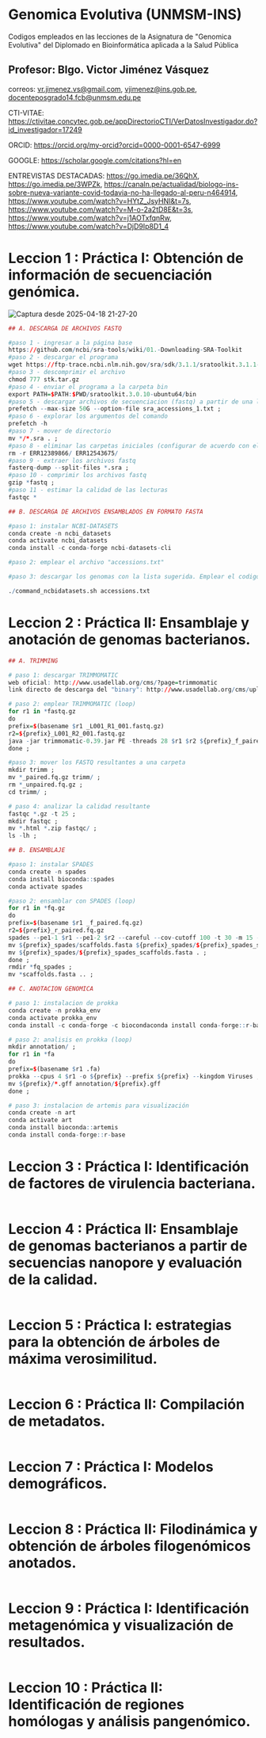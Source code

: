 # Genomica Evolutiva (UNMSM-INS)
Codigos empleados en las lecciones de la Asignatura de "Genomica Evolutiva" del Diplomado en Bioinformática aplicada a la Salud Pública

## Profesor: Blgo. Victor Jiménez Vásquez

correos: vr.jimenez.vs@gmail.com, vjimenez@ins.gob.pe, docenteposgrado14.fcb@unmsm.edu.pe

CTI-VITAE: https://ctivitae.concytec.gob.pe/appDirectorioCTI/VerDatosInvestigador.do?id_investigador=17249

ORCID: https://orcid.org/my-orcid?orcid=0000-0001-6547-6999

GOOGLE: https://scholar.google.com/citations?hl=en

ENTREVISTAS DESTACADAS: https://go.imedia.pe/36QhX, https://go.imedia.pe/3WPZk, https://canaln.pe/actualidad/biologo-ins-sobre-nueva-variante-covid-todavia-no-ha-llegado-al-peru-n464914, https://www.youtube.com/watch?v=HYtZ_JsyHNI&t=7s, https://www.youtube.com/watch?v=M-o-2a2tD8E&t=3s, https://www.youtube.com/watch?v=j1AOTxfqnRw, https://www.youtube.com/watch?v=DjD9Ip8D1_4

# Leccion 1 : Práctica I: Obtención de información de secuenciación genómica.
![Captura desde 2025-04-18 21-27-20](https://github.com/user-attachments/assets/14ddf24b-bac9-4d0b-aaf8-2acc39725656)
```r
## A. DESCARGA DE ARCHIVOS FASTQ

#paso 1 - ingresar a la página base
https://github.com/ncbi/sra-tools/wiki/01.-Downloading-SRA-Toolkit
#paso 2 - descargar el programa
wget https://ftp-trace.ncbi.nlm.nih.gov/sra/sdk/3.1.1/sratoolkit.3.1.1-ubuntu64.tar.gz -O stk.tar.gz
#paso 3 - descomprimir el archivo
chmod 777 stk.tar.gz
#paso 4 - enviar el programa a la carpeta bin
export PATH=$PATH:$PWD/sratoolkit.3.0.10-ubuntu64/bin
#paso 5 - descargar archivos de secuenciacion (fastq) a partir de una lista en formato "txt"
prefetch --max-size 50G --option-file sra_accessions_1.txt ;
#paso 6 - explorar los argumentos del comando
prefetch -h
#paso 7 - mover de directorio
mv */*.sra . ;
#paso 8 - eliminar las carpetas iniciales (configurar de acuerdo con el archivo "txt")
rm -r ERR12389866/ ERR12543675/
#paso 9 - extraer los archivos fastq 
fasterq-dump --split-files *.sra ;
#paso 10 - comprimir los archivos fastq
gzip *fastq ;
#paso 11 - estimar la calidad de las lecturas
fastqc *

## B. DESCARGA DE ARCHIVOS ENSAMBLADOS EN FORMATO FASTA

#paso 1: instalar NCBI-DATASETS
conda create -n ncbi_datasets
conda activate ncbi_datasets
conda install -c conda-forge ncbi-datasets-cli

#paso 2: emplear el archivo "accessions.txt"

#paso 3: descargar los genomas con la lista sugerida. Emplear el codigo "command_ncbidatasets.sh" disponible en https://github.com/Vjimenez-vasquez/NCBI-DATASETS

./command_ncbidatasets.sh accessions.txt 
```

# Leccion 2 : Práctica II: Ensamblaje y anotación de genomas bacterianos.
```r
## A. TRIMMING

# paso 1: descargar TRIMMOMATIC
web oficial: http://www.usadellab.org/cms/?page=trimmomatic
link directo de descarga del "binary": http://www.usadellab.org/cms/uploads/supplementary/Trimmomatic/Trimmomatic-0.39.zip

# paso 2: emplear TRIMMOMATIC (loop)
for r1 in *fastq.gz
do
prefix=$(basename $r1 _L001_R1_001.fastq.gz)
r2=${prefix}_L001_R2_001.fastq.gz
java -jar trimmomatic-0.39.jar PE -threads 28 $r1 $r2 ${prefix}_f_paired.fq.gz ${prefix}_f_unpaired.fq.gz ${prefix}_r_paired.fq.gz ${prefix}_r_unpaired.fq.gz SLIDINGWINDOW:4:20 MINLEN:50 ;
done ; 

#paso 3: mover los FASTQ resultantes a una carpeta 
mkdir trimm ; 
mv *_paired.fq.gz trimm/ ; 
rm *_unpaired.fq.gz ;
cd trimm/ ;

# paso 4: analizar la calidad resultante
fastqc *.gz -t 25 ; 
mkdir fastqc ;
mv *.html *.zip fastqc/ ; 
ls -lh ;

## B. ENSAMBLAJE

#paso 1: instalar SPADES
conda create -n spades
conda install bioconda::spades
conda activate spades

#paso 2: ensamblar con SPADES (loop)
for r1 in *fq.gz
do
prefix=$(basename $r1 _f_paired.fq.gz)
r2=${prefix}_r_paired.fq.gz
spades --pe1-1 $r1 --pe1-2 $r2 --careful --cov-cutoff 100 -t 30 -m 15 -o ${prefix}_spades ;
mv ${prefix}_spades/scaffolds.fasta ${prefix}_spades/${prefix}_spades_scaffolds.fasta ;
mv ${prefix}_spades/${prefix}_spades_scaffolds.fasta . ;
done ;
rmdir *fq_spades ;
mv *scaffolds.fasta .. ;

## C. ANOTACION GENOMICA

# paso 1: instalacion de prokka
conda create -n prokka_env
conda activate prokka_env
conda install -c conda-forge -c biocondaconda install conda-forge::r-base prokka

# paso 2: analisis en prokka (loop)
mkdir annotation/ ;
for r1 in *fa
do
prefix=$(basename $r1 .fa)
prokka --cpus 4 $r1 -o ${prefix} --prefix ${prefix} --kingdom Viruses ; 
mv ${prefix}/*.gff annotation/${prefix}.gff
done ;

# paso 3: instalacion de artemis para visualización
conda create -n art
conda activate art
conda install bioconda::artemis
conda install conda-forge::r-base
```

# Leccion 3 : Práctica I: Identificación de factores de virulencia bacteriana.
```r
```

# Leccion 4 : Práctica II: Ensamblaje de genomas bacterianos a partir de secuencias nanopore y evaluación de la calidad.
```r
```

# Leccion 5 : Práctica I: estrategias para la obtención de árboles de máxima verosimilitud.
```r
```

# Leccion 6 : Práctica II: Compilación de metadatos.
```r
```

# Leccion 7 : Práctica I: Modelos demográficos.
```r
```

# Leccion 8 : Práctica II: Filodinámica y obtención de árboles filogenómicos anotados.
```r
```

# Leccion 9 : Práctica I: Identificación metagenómica y visualización de resultados.
```r
```

# Leccion 10 : Práctica II: Identificación de regiones homólogas y análisis pangenómico.
```r
```
